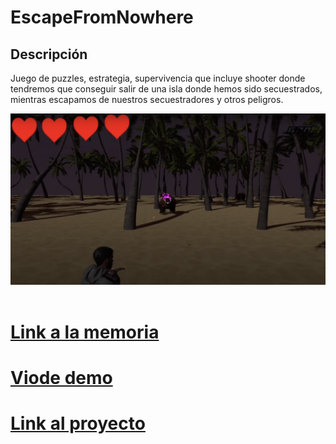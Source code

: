 # EscapeFromNowhere

## Descripción

Juego de puzzles, estrategia, supervivencia que incluye shooter donde tendremos que conseguir salir de una isla donde hemos sido secuestrados, mientras escapamos de nuestros secuestradores y otros peligros.

<img src="Captura de pantalla 2023-05-30 a las 0.37.19.png" title="" alt="" whidth="" height="" />&nbsp;



# [Link a la memoria](https://docs.google.com/document/d/1F_HAZigc0l9C7mPLSkFqU8tVaUnyCZtOgHDuv_236KY/edit?usp=sharing)
# [Viode demo](https://drive.google.com/file/d/1yMhRTaBkme2eRFv1K2K8dFpk4ZisjiCE/view?usp=sharing)
# [Link al proyecto](https://drive.google.com/file/d/1t8xSzo_c7PoNmYs0H9He94oPIKzM9KUF/view?usp=sharing)

